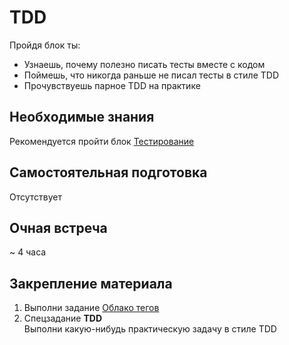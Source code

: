 # TDD

Пройдя блок ты:

- Узнаешь, почему полезно писать тесты вместе с кодом
- Поймешь, что никогда раньше не писал тесты в стиле TDD
- Прочувствуешь парное TDD на практике


## Необходимые знания

Рекомендуется пройти блок [Тестирование](https://github.com/kontur-csharper/testing)


## Самостоятельная подготовка

Отсутствует


## Очная встреча

~ 4 часа


## Закрепление материала

1. Выполни задание [Облако тегов](HomeExercise.md)
2. Спецзадание __TDD__  
Выполни какую-нибудь практическую задачу в стиле TDD
